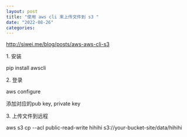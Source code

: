 ```yaml
---
layout: post
title: "使用 aws cli 来上传文件到 s3 "
date: "2022-08-26"
categories: 
---
```

<p><a href="http://siwei.me/blog/posts/aws-aws-cli-s3">http://siwei.me/blog/posts/aws-aws-cli-s3</a></p>

<p>1. 安装</p>

<p>pip install awscli</p>

<p>2. 登录</p>

<p>aws configure</p>

<p>添加对应的pub key, private key</p>

<p>3. 上传文件到远程</p>

<p>aws s3 cp --acl public-read-write hihihi s3://your-bucket-site/data/hihihi</p>

